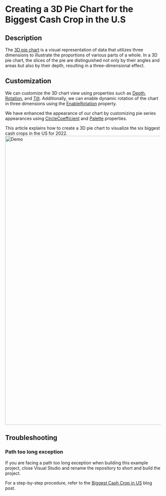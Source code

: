 # Creating a 3D Pie Chart for the Biggest Cash Crop in the U.S

## Description
The [3D pie chart](https://www.syncfusion.com/wpf-controls/charts/wpf-3d-pie-chart) is a visual representation of data that utilizes three dimensions to illustrate the proportions of various parts of a whole. In a 3D pie chart, the slices of the pie are distinguished not only by their angles and areas but also by their depth, resulting in a three-dimensional effect.

## Customization
We can customize the 3D chart view using properties such as [Depth](https://help.syncfusion.com/cr/wpf/Syncfusion.UI.Xaml.Charts.SfChart3D.html#Syncfusion_UI_Xaml_Charts_SfChart3D_Depth), [Rotation](https://help.syncfusion.com/cr/wpf/Syncfusion.UI.Xaml.Charts.SfChart3D.html#Syncfusion_UI_Xaml_Charts_SfChart3D_Rotation), and [Tilt](https://help.syncfusion.com/cr/wpf/Syncfusion.UI.Xaml.Charts.SfChart3D.html#Syncfusion_UI_Xaml_Charts_SfChart3D_Tilt). Additionally, we can enable dynamic rotation of the chart in three dimensions using the [EnableRotation](https://help.syncfusion.com/cr/wpf/Syncfusion.UI.Xaml.Charts.SfChart3D.html#Syncfusion_UI_Xaml_Charts_SfChart3D_EnableRotation) property.

We have enhanced the appearance of our chart by customizing pie series appearances using [CircleCoefficient](https://help.syncfusion.com/cr/wpf/Syncfusion.UI.Xaml.Charts.CircularSeriesBase3D.html#Syncfusion_UI_Xaml_Charts_CircularSeriesBase3D_CircleCoefficient) and [Palette](https://help.syncfusion.com/cr/wpf/Syncfusion.UI.Xaml.Charts.ChartSeriesBase.html#Syncfusion_UI_Xaml_Charts_ChartSeriesBase_Palette) properties.

This article explains how to create a 3D pie chart to visualize the six biggest cash crops in the US for 2022.
<img width="934" alt="Demo" src="https://github.com/SyncfusionExamples/Creating-a-3D-Pie-Chart-for-the-Biggest-Cash-Crop-in-the-U.S/assets/103025761/735078fe-2357-42ac-933c-b62f5ecf0f29">



## Troubleshooting
### Path too long exception
If you are facing a path too long exception when building this example project, close Visual Studio and rename the repository to short and build the project.

For a step-by-step procedure, refer to the [Biggest Cash Crop in US]() blog post.

